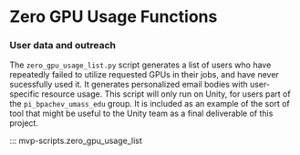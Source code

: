# Zero GPU Usage Functions
### User data and outreach

The ```zero_gpu_usage_list.py``` script generates a list of users who have repeatedly failed
to utilize requested GPUs in their jobs, and have never sucessfully used it. It generates personalized 
email bodies with user-specific resource usage. This script will only run on Unity, for users part
of the ```pi_bpachev_umass_edu``` group. It is included as an example of the sort of tool that 
might be useful to the Unity team as a final deliverable of this project.

::: mvp-scripts.zero_gpu_usage_list
